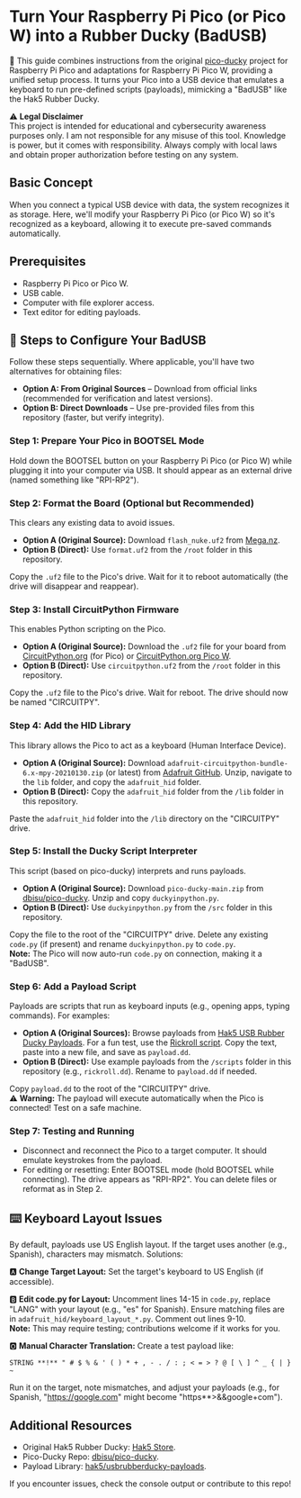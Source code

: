 # Turn Your Raspberry Pi Pico (or Pico W) into a Rubber Ducky (BadUSB)

🦆 This guide combines instructions from the original [pico-ducky](https://github.com/dbisu/pico-ducky) project for Raspberry Pi Pico and adaptations for Raspberry Pi Pico W, providing a unified setup process. It turns your Pico into a USB device that emulates a keyboard to run pre-defined scripts (payloads), mimicking a "BadUSB" like the Hak5 Rubber Ducky.

⚠️ **Legal Disclaimer**  
This project is intended for educational and cybersecurity awareness purposes only. I am not responsible for any misuse of this tool. Knowledge is power, but it comes with responsibility. Always comply with local laws and obtain proper authorization before testing on any system.

## Basic Concept
When you connect a typical USB device with data, the system recognizes it as storage. Here, we'll modify your Raspberry Pi Pico (or Pico W) so it's recognized as a keyboard, allowing it to execute pre-saved commands automatically.

## Prerequisites
- Raspberry Pi Pico or Pico W.
- USB cable.
- Computer with file explorer access.
- Text editor for editing payloads.

## 🔧 Steps to Configure Your BadUSB

Follow these steps sequentially. Where applicable, you'll have two alternatives for obtaining files:  
- **Option A: From Original Sources** – Download from official links (recommended for verification and latest versions).  
- **Option B: Direct Downloads** – Use pre-provided files from this repository (faster, but verify integrity).

### Step 1: Prepare Your Pico in BOOTSEL Mode
Hold down the BOOTSEL button on your Raspberry Pi Pico (or Pico W) while plugging it into your computer via USB. It should appear as an external drive (named something like "RPI-RP2").

### Step 2: Format the Board (Optional but Recommended)
This clears any existing data to avoid issues.  
- **Option A (Original Source):** Download `flash_nuke.uf2` from [Mega.nz](https://mega.nz/file/8vIDgArS#CKuRw15vM3WzhA6j1P0y7U5iA2gRpjtfhXAJ3A3y8wA).  
- **Option B (Direct):** Use `format.uf2` from the `/root` folder in this repository.  

Copy the `.uf2` file to the Pico's drive. Wait for it to reboot automatically (the drive will disappear and reappear).

### Step 3: Install CircuitPython Firmware
This enables Python scripting on the Pico.  
- **Option A (Original Source):** Download the `.uf2` file for your board from [CircuitPython.org](https://circuitpython.org/board/raspberry_pi_pico/) (for Pico) or [CircuitPython.org Pico W](https://circuitpython.org/board/raspberry_pi_pico_w/).  
- **Option B (Direct):** Use `circuitpython.uf2`  from the `/root` folder in this repository.  

Copy the `.uf2` file to the Pico's drive. Wait for reboot. The drive should now be named "CIRCUITPY".

### Step 4: Add the HID Library
This library allows the Pico to act as a keyboard (Human Interface Device).  
- **Option A (Original Source):** Download `adafruit-circuitpython-bundle-6.x-mpy-20210130.zip` (or latest) from [Adafruit GitHub](https://github.com/adafruit/Adafruit_CircuitPython_Bundle/releases). Unzip, navigate to the `lib` folder, and copy the `adafruit_hid` folder.  
- **Option B (Direct):** Copy the `adafruit_hid` folder from the `/lib` folder in this repository.  

Paste the `adafruit_hid` folder into the `/lib` directory on the "CIRCUITPY" drive.

### Step 5: Install the Ducky Script Interpreter
This script (based on pico-ducky) interprets and runs payloads.  
- **Option A (Original Source):** Download `pico-ducky-main.zip` from [dbisu/pico-ducky](https://github.com/dbisu/pico-ducky). Unzip and copy `duckyinpython.py`.  
- **Option B (Direct):** Use `duckyinpython.py` from the `/src` folder in this repository.  

Copy the file to the root of the "CIRCUITPY" drive. Delete any existing `code.py` (if present) and rename `duckyinpython.py` to `code.py`.  
**Note:** The Pico will now auto-run `code.py` on connection, making it a "BadUSB".

### Step 6: Add a Payload Script
Payloads are scripts that run as keyboard inputs (e.g., opening apps, typing commands). For examples:  
- **Option A (Original Sources):** Browse payloads from [Hak5 USB Rubber Ducky Payloads](https://github.com/hak5/usbrubberducky-payloads). For a fun test, use the [Rickroll script](https://github.com/hak5/usbrubberducky-payloads/blob/master/payloads/library/prank/Rickroll%2BBSOD/payload.dd). Copy the text, paste into a new file, and save as `payload.dd`.  
- **Option B (Direct):** Use example payloads from the `/scripts` folder in this repository (e.g., `rickroll.dd`). Rename to `payload.dd` if needed.  

Copy `payload.dd` to the root of the "CIRCUITPY" drive.  
⚠️ **Warning:** The payload will execute automatically when the Pico is connected! Test on a safe machine.

### Step 7: Testing and Running
- Disconnect and reconnect the Pico to a target computer. It should emulate keystrokes from the payload.  
- For editing or resetting: Enter BOOTSEL mode (hold BOOTSEL while connecting). The drive appears as "RPI-RP2". You can delete files or reformat as in Step 2.

## ⌨️ Keyboard Layout Issues
By default, payloads use US English layout. If the target uses another (e.g., Spanish), characters may mismatch. Solutions:  

🅰️ **Change Target Layout:** Set the target's keyboard to US English (if accessible).  

🅱️ **Edit code.py for Layout:** Uncomment lines 14-15 in `code.py`, replace "LANG" with your layout (e.g., "es" for Spanish). Ensure matching files are in `adafruit_hid/keyboard_layout_*.py`. Comment out lines 9-10.  
**Note:** This may require testing; contributions welcome if it works for you.  

🅾️ **Manual Character Translation:** Create a test payload like:  
```
STRING **!** " # $ % & ' ( ) * + , - . / : ; < = > ? @ [ \ ] ^ _ { | } ~
```  
Run it on the target, note mismatches, and adjust your payloads (e.g., for Spanish, "https://google.com" might become "https**>&&google+com").

## Additional Resources
- Original Hak5 Rubber Ducky: [Hak5 Store](https://hak5.org/collections/sale/products/usb-rubber-ducky).  
- Pico-Ducky Repo: [dbisu/pico-ducky](https://github.com/dbisu/pico-ducky).  
- Payload Library: [hak5/usbrubberducky-payloads](https://github.com/hak5/usbrubberducky-payloads).  

If you encounter issues, check the console output or contribute to this repo!

